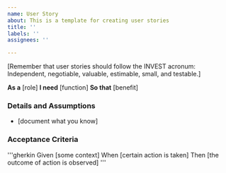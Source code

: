 ```yaml
---
name: User Story
about: This is a template for creating user stories
title: ''
labels: ''
assignees: ''

---
```


[Remember that user stories should follow the INVEST acronum: Independent, negotiable, valuable, estimable, small, and testable.]

**As a** [role]
**I need** [function]
**So that** [benefit]

### Details and Assumptions
* [document what you know]

### Acceptance Criteria

'''gherkin
Given [some context]
When [certain action is taken]
Then [the outcome of action is observed]
'''
